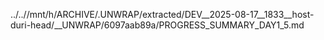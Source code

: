 ../..//mnt/h/ARCHIVE/.UNWRAP/extracted/DEV__2025-08-17__1833__host-duri-head/__UNWRAP/6097aab89a/PROGRESS_SUMMARY_DAY1_5.md